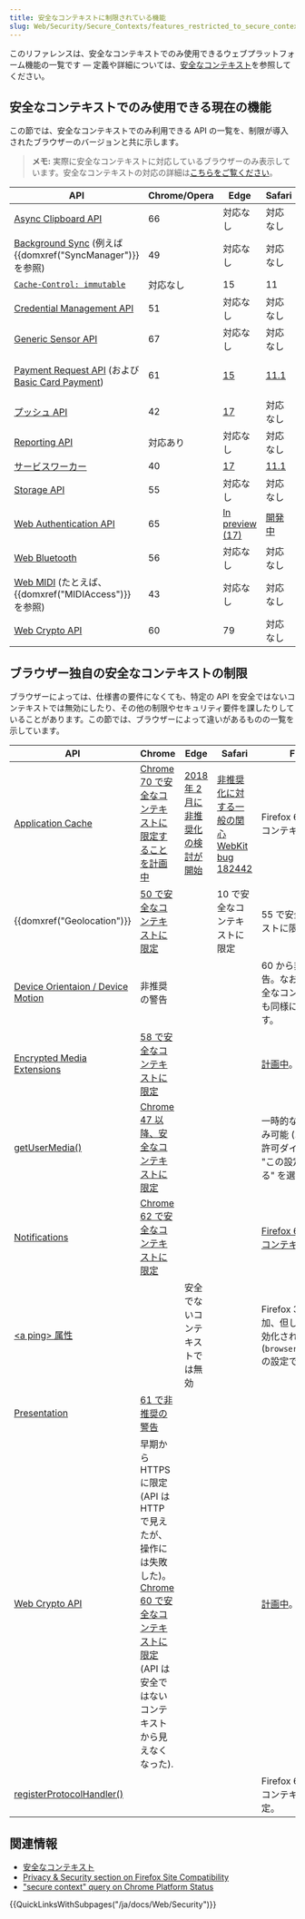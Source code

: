 ```yaml
---
title: 安全なコンテキストに制限されている機能
slug: Web/Security/Secure_Contexts/features_restricted_to_secure_contexts
---
```


このリファレンスは、安全なコンテキストでのみ使用できるウェブプラットフォーム機能の一覧です — 定義や詳細については、[安全なコンテキスト](/ja/docs/Web/Security/Secure_Contexts)を参照してください。

## 安全なコンテキストでのみ使用できる現在の機能

この節では、安全なコンテキストでのみ利用できる API の一覧を、制限が導入されたブラウザーのバージョンと共に示します。

> **メモ:** 実際に安全なコンテキストに対応しているブラウザーのみ表示しています。安全なコンテキストの対応の詳細は[こちらをご覧ください](/ja/docs/Web/Security/Secure_Contexts#Browser_compatibility)。

| API                                                                                                                                         | Chrome/Opera | Edge                                                                                                             | Safari                                                                                  | Firefox                                                |
| ------------------------------------------------------------------------------------------------------------------------------------------- | ------------ | ---------------------------------------------------------------------------------------------------------------- | --------------------------------------------------------------------------------------- | ------------------------------------------------------ |
| [Async Clipboard API](/ja/docs/Web/API/Clipboard)                                                                                           | 66           | 対応なし                                                                                                         | 対応なし                                                                                | 63                                                     |
| [Background Sync](https://wicg.github.io/BackgroundSync/spec/) (例えば {{domxref("SyncManager")}} を参照)                                   | 49           | 対応なし                                                                                                         | 対応なし                                                                                | 対応なし                                               |
| [`Cache-Control: immutable`](/ja/docs/Web/HTTP/Headers/Cache-Control)                                                                       | 対応なし     | 15                                                                                                               | 11                                                                                      | 49                                                     |
| [Credential Management API](/ja/docs/Web/API/Credential_Management_API)                                                                     | 51           | 対応なし                                                                                                         | 対応なし                                                                                | 対応なし                                               |
| [Generic Sensor API](https://w3c.github.io/sensors/)                                                                                        | 67           | 対応なし                                                                                                         | 対応なし                                                                                | 対応なし                                               |
| [Payment Request API](/ja/docs/Web/API/Payment_Request_API) (および [Basic Card Payment](https://w3c.github.io/payment-method-basic-card/)) | 61           | [15](https://blogs.windows.com/msedgedev/2017/04/11/introducing-edgehtml-15/)                                    | [11.1](https://webkit.org/blog/8182/introducing-the-payment-request-api-for-apple-pay/) | 開発中 (`dom.payments.request.enabled` の設定で隠蔽)。 |
| [プッシュ API](/ja/docs/Web/API/Push_API)                                                                                                   | 42           | [17](https://blogs.windows.com/msedgedev/2017/12/19/service-workers-going-beyond-page/)                          | 対応なし                                                                                | 44                                                     |
| [Reporting API](/ja/docs/Web/API/Reporting_API)                                                                                             | 対応あり     | 対応なし                                                                                                         | 対応なし                                                                                | Firefox 65 以降はフラグで隠ぺい                        |
| [サービスワーカー](/ja/docs/Web/API/Service_Worker_API)                                                                                     | 40           | [17](https://blogs.windows.com/msedgedev/2017/12/19/service-workers-going-beyond-page/)                          | [11.1](https://webkit.org/blog/8216/new-webkit-features-in-safari-11-1/)                | 44                                                     |
| [Storage API](/ja/docs/Web/API/Storage_API)                                                                                                 | 55           | 対応なし                                                                                                         | 対応なし                                                                                | 51                                                     |
| [Web Authentication API](/ja/docs/Web/API/Web_Authentication_API)                                                                           | 65           | [In preview (17)](https://blogs.windows.com/msedgedev/2018/07/30/introducing-web-authentication-microsoft-edge/) | [開発中](https://bugs.webkit.org/show_bug.cgi?id=181943)                                | 60                                                     |
| [Web Bluetooth](/ja/docs/Web/API/Web_Bluetooth_API)                                                                                         | 56           | 対応なし                                                                                                         | 対応なし                                                                                | 対応なし                                               |
| [Web MIDI](https://webaudio.github.io/web-midi-api/) (たとえば、 {{domxref("MIDIAccess")}} を参照)                                          | 43           | 対応なし                                                                                                         | 対応なし                                                                                | 対応なし                                               |
| [Web Crypto API](/ja/docs/Web/API/Web_Crypto_API)                                                                                           | 60           | 79                                                                                                               | 対応なし                                                                                | 75                                                     |

## ブラウザー独自の安全なコンテキストの制限

ブラウザーによっては、仕様書の要件になくても、特定の API を安全ではないコンテキストでは無効にしたり、その他の制限やセキュリティ要件を課したりしていることがあります。この節では、ブラウザーによって違いがあるものの一覧を示しています。

| API                                                                                | Chrome                                                                                                                                                                                                                                                                            | Edge                                                                                               | Safari                                                                                                                                    | Firefox                                                                                       |
| ---------------------------------------------------------------------------------- | --------------------------------------------------------------------------------------------------------------------------------------------------------------------------------------------------------------------------------------------------------------------------------- | -------------------------------------------------------------------------------------------------- | ----------------------------------------------------------------------------------------------------------------------------------------- | --------------------------------------------------------------------------------------------- |
| [Application Cache](/ja/docs/Web/HTML/Using_the_application_cache)                 | [Chrome 70 で安全なコンテキストに限定することを計画中](https://bugs.chromium.org/p/chromium/issues/detail?id=588931#c19)                                                                                                                                                          | [2018 年 2 月に非推奨化の検討が開始](https://twitter.com/patrickkettner/status/961999450016239616) | [非推奨化に対する一般の関心](https://twitter.com/johnwilander/status/959423900470800384) [WebKit bug 182442](https://webkit.org/b/182442) | Firefox 62 で安全なコンテキストに限定                                                         |
| {{domxref("Geolocation")}}                                                         | [50 で安全なコンテキストに限定](https://developers.google.com/web/updates/2016/04/geolocation-on-secure-contexts-only)                                                                                                                                                            |                                                                                                    | 10 で安全なコンテキストに限定                                                                                                             | 55 で安全なコンテキストに限定                                                                 |
| [Device Orientaion / Device Motion](/ja/docs/Web/API/Detecting_device_orientation) | 非推奨の警告                                                                                                                                                                                                                                                                      |                                                                                                    |                                                                                                                                           | 60 から非推奨の警告。なお、これは安全なコンテキストでも同様に適用されます。                   |
| [Encrypted Media Extensions](/ja/docs/Web/API/Encrypted_Media_Extensions_API)      | [58 で安全なコンテキストに限定](https://developers.google.com/web/updates/2017/03/chrome-58-deprecations#remove_eme_from_non-secure_contexts)                                                                                                                                     |                                                                                                    |                                                                                                                                           | [計画中](https://bugzilla.mozilla.org/show_bug.cgi?id=1322517)。                              |
| [getUserMedia()](/ja/docs/Web/API/MediaDevices/getUserMedia)                       | [Chrome 47 以降、安全なコンテキストに限定](https://codereview.chromium.org/1336633002)                                                                                                                                                                                            |                                                                                                    |                                                                                                                                           | 一時的なアクセスのみ可能 (ユーザーは許可ダイアログで "この設定を記憶する" を選べない)。       |
| [Notifications](/ja/docs/Web/API/Notifications_API)                                | [Chrome 62 で安全なコンテキストに限定](https://developers.google.com/web/updates/2017/09/chrome-62-deprecations#remove_usage_of_notifications_from_insecure_iframes)                                                                                                              |                                                                                                    |                                                                                                                                           | [Firefox 67 で安全なコンテキストに限定](https://bugzilla.mozilla.org/show_bug.cgi?id=1429432) |
| [\<a ping> 属性](/ja/docs/Web/HTML/Element/a#attr-ping)                            |                                                                                                                                                                                                                                                                                   | 安全でないコンテキストでは無効                                                                     |                                                                                                                                           | Firefox 3 で対応が追加、但し既定では有効化されていない (`browser.send_pings` の設定で隠蔽)。  |
| [Presentation](/ja/docs/Web/API/Presentation_API)                                  | [61 で非推奨の警告](https://developers.google.com/web/updates/2017/08/chrome-61-deprecations#deprecate_and_remove_presentation_api_on_insecure_contexts)                                                                                                                          |                                                                                                    |                                                                                                                                           |                                                                                               |
| [Web Crypto API](/ja/docs/Web/API/Web_Crypto_API)                                  | 早期から HTTPS に限定 (API は HTTP で見えたが、操作には失敗した)。 [Chrome 60 で安全なコンテキストに限定](https://developers.google.com/web/updates/2017/06/chrome-60-deprecations#cryptosubtle_now_requires_a_secure_origin) (API は安全ではないコンテキストから見えなくなった). |                                                                                                    |                                                                                                                                           | [計画中](https://bugzilla.mozilla.org/show_bug.cgi?id=1333140)。                              |
| [registerProtocolHandler()](/ja/docs/Web/API/Navigator/registerProtocolHandler)    |                                                                                                                                                                                                                                                                                   |                                                                                                    |                                                                                                                                           | Firefox 62 で安全なコンテキストに限定。                                                       |

## 関連情報

- [安全なコンテキスト](/ja/docs/Web/Security/Secure_Contexts)
- [Privacy & Security section on Firefox Site Compatibility](https://www.fxsitecompat.dev/en-CA/categories/privacy-security/)
- ["secure context" query on Chrome Platform Status](https://www.chromestatus.com/features#secure%20context)

{{QuickLinksWithSubpages("/ja/docs/Web/Security")}}
